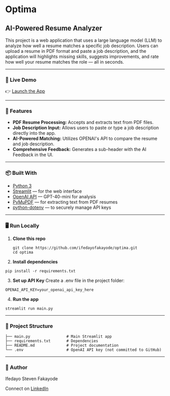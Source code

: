 # Optima
## AI-Powered Resume Analyzer

This project is a web application that uses a large language model (LLM) to analyze how well a resume matches a specific job description. Users can upload a resume in PDF format and paste a job description, and the application will highlights missing skills, suggests improvements, and rate how well your resume matches the role — all in seconds.

---

### 🚀 Live Demo

👉 [Launch the App](https://optima-ai-resume-analyzer.streamlit.app/)

---

### 🧠 Features

- **PDF Resume Processing:** Accepts and extracts text from PDF files.
- **Job Description Input:** Allows users to paste or type a job description directly into the app.
- **AI-Powered Matching:** Utilizes OPENAI's API to compare the resume and job description.
- **Comprehensive Feedback:** Generates a sub-header with the AI Feedback in the UI.

---

### 📦 Built With

- [Python 3](https://www.python.org/)
- [Streamlit](https://streamlit.io/) — for the web interface
- [OpenAI API](https://platform.openai.com/) — GPT-40-mini for analysis
- [PyMuPDF](https://pymupdf.readthedocs.io/) — for extracting text from PDF resumes
- [python-dotenv](https://pypi.org/project/python-dotenv/) — to securely manage API keys

---

### 🖥️ Run Locally

1. **Clone this repo**  
   ```
   git clone https://github.com/ifedayofakayode/optima.git
   cd optima
   ```
2. **Install dependencies**
  ```
  pip install -r requirements.txt
  ```
3. **Set up API Key**
Create a .env file in the project folder:
  ```
  OPENAI_API_KEY=your_openai_api_key_here
  ```
4. **Run the app**
  ```
  streamlit run main.py
  ```

---

### 📂 Project Structure
  ```
  ├── main.py                # Main Streamlit app
  ├── requirements.txt       # Dependencies
  ├── README.md              # Project documentation
  └── .env                   # OpenAI API key (not committed to GitHub)
  ```

---

### 👤 Author
Ifedayo Steven Fakayode

Connect on [LinkedIn](https://www.linkedin.com/in/ifedayofakayode/)
